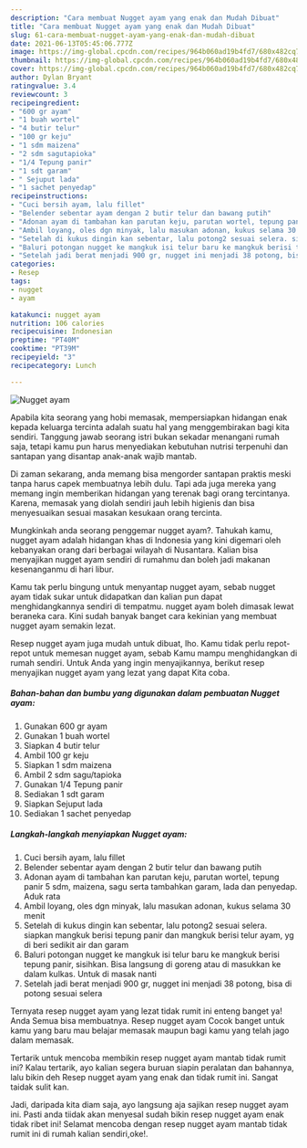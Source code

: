 ```yaml
---
description: "Cara membuat Nugget ayam yang enak dan Mudah Dibuat"
title: "Cara membuat Nugget ayam yang enak dan Mudah Dibuat"
slug: 61-cara-membuat-nugget-ayam-yang-enak-dan-mudah-dibuat
date: 2021-06-13T05:45:06.777Z
image: https://img-global.cpcdn.com/recipes/964b060ad19b4fd7/680x482cq70/nugget-ayam-foto-resep-utama.jpg
thumbnail: https://img-global.cpcdn.com/recipes/964b060ad19b4fd7/680x482cq70/nugget-ayam-foto-resep-utama.jpg
cover: https://img-global.cpcdn.com/recipes/964b060ad19b4fd7/680x482cq70/nugget-ayam-foto-resep-utama.jpg
author: Dylan Bryant
ratingvalue: 3.4
reviewcount: 3
recipeingredient:
- "600 gr ayam"
- "1 buah wortel"
- "4 butir telur"
- "100 gr keju"
- "1 sdm maizena"
- "2 sdm sagutapioka"
- "1/4 Tepung panir"
- "1 sdt garam"
- " Sejuput lada"
- "1 sachet penyedap"
recipeinstructions:
- "Cuci bersih ayam, lalu fillet"
- "Belender sebentar ayam dengan 2 butir telur dan bawang putih"
- "Adonan ayam di tambahan kan parutan keju, parutan wortel, tepung panir 5 sdm, maizena, sagu serta tambahkan garam, lada dan penyedap. Aduk rata"
- "Ambil loyang, oles dgn minyak, lalu masukan adonan, kukus selama 30 menit"
- "Setelah di kukus dingin kan sebentar, lalu potong2 sesuai selera. siapkan mangkuk berisi tepung panir dan mangkuk berisi telur ayam, yg di beri sedikit air dan garam"
- "Baluri potongan nugget ke mangkuk isi telur baru ke mangkuk berisi tepung panir, sisihkan. Bisa langsung di goreng atau di masukkan ke dalam kulkas. Untuk di masak nanti"
- "Setelah jadi berat menjadi 900 gr, nugget ini menjadi 38 potong, bisa di potong sesuai selera"
categories:
- Resep
tags:
- nugget
- ayam

katakunci: nugget ayam 
nutrition: 106 calories
recipecuisine: Indonesian
preptime: "PT40M"
cooktime: "PT39M"
recipeyield: "3"
recipecategory: Lunch

---
```



![Nugget ayam](https://img-global.cpcdn.com/recipes/964b060ad19b4fd7/680x482cq70/nugget-ayam-foto-resep-utama.jpg)

Apabila kita seorang yang hobi memasak, mempersiapkan hidangan enak kepada keluarga tercinta adalah suatu hal yang menggembirakan bagi kita sendiri. Tanggung jawab seorang istri bukan sekadar menangani rumah saja, tetapi kamu pun harus menyediakan kebutuhan nutrisi terpenuhi dan santapan yang disantap anak-anak wajib mantab.

Di zaman  sekarang, anda memang bisa mengorder santapan praktis meski tanpa harus capek membuatnya lebih dulu. Tapi ada juga mereka yang memang ingin memberikan hidangan yang terenak bagi orang tercintanya. Karena, memasak yang diolah sendiri jauh lebih higienis dan bisa menyesuaikan sesuai masakan kesukaan orang tercinta. 



Mungkinkah anda seorang penggemar nugget ayam?. Tahukah kamu, nugget ayam adalah hidangan khas di Indonesia yang kini digemari oleh kebanyakan orang dari berbagai wilayah di Nusantara. Kalian bisa menyajikan nugget ayam sendiri di rumahmu dan boleh jadi makanan kesenanganmu di hari libur.

Kamu tak perlu bingung untuk menyantap nugget ayam, sebab nugget ayam tidak sukar untuk didapatkan dan kalian pun dapat menghidangkannya sendiri di tempatmu. nugget ayam boleh dimasak lewat beraneka cara. Kini sudah banyak banget cara kekinian yang membuat nugget ayam semakin lezat.

Resep nugget ayam juga mudah untuk dibuat, lho. Kamu tidak perlu repot-repot untuk memesan nugget ayam, sebab Kamu mampu menghidangkan di rumah sendiri. Untuk Anda yang ingin menyajikannya, berikut resep menyajikan nugget ayam yang lezat yang dapat Kita coba.

<!--inarticleads1-->

##### Bahan-bahan dan bumbu yang digunakan dalam pembuatan Nugget ayam:

1. Gunakan 600 gr ayam
1. Gunakan 1 buah wortel
1. Siapkan 4 butir telur
1. Ambil 100 gr keju
1. Siapkan 1 sdm maizena
1. Ambil 2 sdm sagu/tapioka
1. Gunakan 1/4 Tepung panir
1. Sediakan 1 sdt garam
1. Siapkan  Sejuput lada
1. Sediakan 1 sachet penyedap




<!--inarticleads2-->

##### Langkah-langkah menyiapkan Nugget ayam:

1. Cuci bersih ayam, lalu fillet
1. Belender sebentar ayam dengan 2 butir telur dan bawang putih
1. Adonan ayam di tambahan kan parutan keju, parutan wortel, tepung panir 5 sdm, maizena, sagu serta tambahkan garam, lada dan penyedap. Aduk rata
1. Ambil loyang, oles dgn minyak, lalu masukan adonan, kukus selama 30 menit
1. Setelah di kukus dingin kan sebentar, lalu potong2 sesuai selera. siapkan mangkuk berisi tepung panir dan mangkuk berisi telur ayam, yg di beri sedikit air dan garam
1. Baluri potongan nugget ke mangkuk isi telur baru ke mangkuk berisi tepung panir, sisihkan. Bisa langsung di goreng atau di masukkan ke dalam kulkas. Untuk di masak nanti
1. Setelah jadi berat menjadi 900 gr, nugget ini menjadi 38 potong, bisa di potong sesuai selera




Ternyata resep nugget ayam yang lezat tidak rumit ini enteng banget ya! Anda Semua bisa membuatnya. Resep nugget ayam Cocok banget untuk kamu yang baru mau belajar memasak maupun bagi kamu yang telah jago dalam memasak.

Tertarik untuk mencoba membikin resep nugget ayam mantab tidak rumit ini? Kalau tertarik, ayo kalian segera buruan siapin peralatan dan bahannya, lalu bikin deh Resep nugget ayam yang enak dan tidak rumit ini. Sangat taidak sulit kan. 

Jadi, daripada kita diam saja, ayo langsung aja sajikan resep nugget ayam ini. Pasti anda tiidak akan menyesal sudah bikin resep nugget ayam enak tidak ribet ini! Selamat mencoba dengan resep nugget ayam mantab tidak rumit ini di rumah kalian sendiri,oke!.

